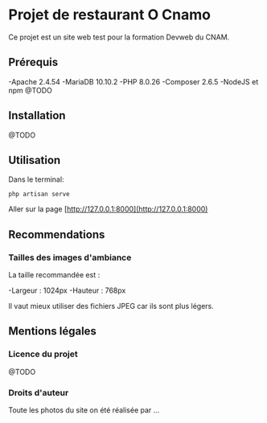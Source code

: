 # Projet de restaurant O Cnamo

Ce projet est un site web test pour la formation Devweb du CNAM.

## Prérequis

-Apache 2.4.54
-MariaDB 10.10.2
-PHP 8.0.26
-Composer 2.6.5
-NodeJS et npm @TODO

## Installation

@TODO

## Utilisation

Dans le terminal:
```
php artisan serve
```
Aller sur la page [http://127.0.0.1:8000](http://127.0.0.1:8000)

## Recommendations

### Tailles des images d'ambiance

La taille recommandée est :

-Largeur : 1024px
-Hauteur : 768px

Il vaut mieux utiliser des fichiers JPEG car ils sont plus légers.

## Mentions légales

### Licence du projet

@TODO

### Droits d'auteur

Toute les photos du site on été réalisée par ...
